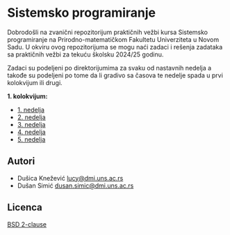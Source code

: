 # Sistemsko programiranje

Dobrodošli na zvanični repozitorijum praktičnih vežbi kursa Sistemsko programiranje na Prirodno-matematičkom Fakultetu Univerziteta u Novom Sadu.
U okviru ovog repozitorijuma se mogu naći zadaci i rešenja zadataka sa praktičnih vežbi za tekuću školsku 2024/25 godinu.

Zadaci su podeljeni po direktorijumima za svaku od nastavnih nedelja a takođe su podeljeni po tome da li gradivo sa časova te nedelje spada u prvi kolokvijum ili drugi.

__1. kolokvijum:__

- [1. nedelja](./01_nedelja/)
- [2. nedelja](./02_nedelja/)
- [3. nedelja](./03_nedelja/)
- [4. nedelja](./04_nedelja/)
- [5. nedelja](./05_nedelja/)

## Autori

- Dušica Knežević <lucy@dmi.uns.ac.rs>
- Dušan Simić <dusan.simic@dmi.uns.ac.rs>

## Licenca

[BSD 2-clause](./LICENSE)

